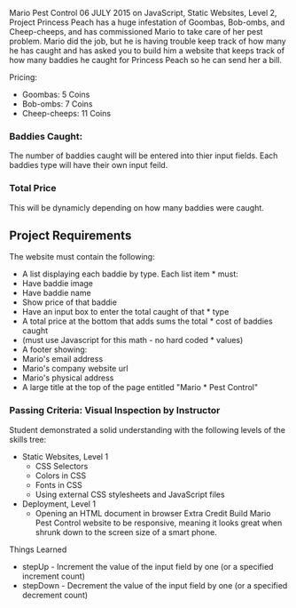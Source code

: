 Mario Pest Control
06 JULY 2015 on JavaScript, Static Websites, Level 2, Project
Princess Peach has a huge infestation of Goombas, Bob-ombs, and Cheep-cheeps, and has commissioned Mario to take care of her pest problem. Mario did the job, but he is having trouble keep track of how many he has caught and has asked you to build him a website that keeps track of how many baddies he caught for Princess Peach so he can send her a bill.

Pricing:

* Goombas: 5 Coins
* Bob-ombs: 7 Coins
* Cheep-cheeps: 11 Coins
### Baddies Caught:

The number of baddies caught will be entered into thier input fields. Each baddies type will have their own input feild.

### Total Price

This will be dynamicly depending on how many baddies were caught.

## Project Requirements
The website must contain the following:

* A list displaying each baddie by type. Each list item * must:
* Have baddie image
* Have baddie name
* Show price of that baddie
* Have an input box to enter the total caught of that * type
* A total price at the bottom that adds sums the total * cost of baddies caught
* (must use Javascript for this math - no hard coded * values)
* A footer showing:
* Mario's email address
* Mario's company website url
* Mario's physical address
* A large title at the top of the page entitled "Mario * Pest Control"


### Passing Criteria: Visual Inspection by Instructor
Student demonstrated a solid understanding with the following levels of the skills tree:

* Static Websites, Level 1
  * CSS Selectors
  * Colors in CSS
  * Fonts in CSS
  * Using external CSS stylesheets and JavaScript files
* Deployment, Level 1
  * Opening an HTML document in browser
Extra Credit
Build Mario Pest Control website to be responsive, meaning it looks great when shrunk down to the screen size of a smart phone.



Things Learned

- stepUp - Increment the value of the input field by one (or a specified increment count)
- stepDown - Decrement the value of the input field by one (or a specified decrement count)